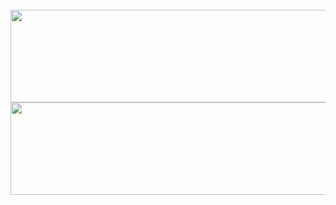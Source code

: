 <div align="center">
	<br>
	<img src="https://raw.githubusercontent.com/matchai/matchai/master/header.svg#gh-light-mode-only" width="800" height="148">
	<img src="https://raw.githubusercontent.com/matchai/matchai/master/header-dark.svg#gh-dark-mode-only" width="800" height="148">
	<br>
</div>

<a rel="me" href="https://toot.cat/@matchai"></a>
